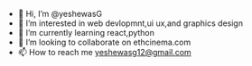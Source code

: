 - 👋 Hi, I’m @yeshewasG
- 👀 I’m interested in web devlopmnt,ui ux,and graphics design
- 🌱 I’m currently learning react,python
- 💞️ I’m looking to collaborate on ethcinema.com
- 📫 How to reach me yeshewasg12@gmail.com

<!---
yeshewasG/yeshewasG is a ✨ special ✨ repository because its `README.md` (this file) appears on your GitHub profile.
You can click the Preview link to take a look at your changes.
--->
